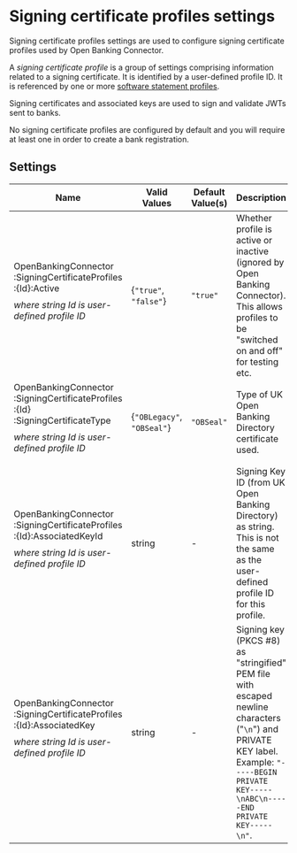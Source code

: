 # Signing certificate profiles settings

Signing certificate profiles settings are used to configure signing certificate profiles used by Open Banking Connector.

A *signing certificate profile* is a group of settings comprising information related to a signing certificate. It is identified by a user-defined profile ID. It is referenced by one or more [software statement profiles](./software-statement-profiles-settings.md).

Signing certificates and associated keys are used to sign and validate JWTs sent to banks.

No signing certificate profiles are configured by default and you will require at least one in order to create a bank registration.


## Settings

| Name                                                                                                                                                                           | Valid Values               | Default Value(s) | Description                                                                                                                                                                                                   |
|--------------------------------------------------------------------------------------------------------------------------------------------------------------------------------|----------------------------|------------------|---------------------------------------------------------------------------------------------------------------------------------------------------------------------------------------------------------------|
| OpenBankingConnector<wbr/>:SigningCertificateProfiles<wbr/>:{Id}<wbr/>:Active <p style="margin-top: 10px;"> *where string Id is user-defined profile ID*  </p>                 | {`"true"`, `"false"`}      | `"true"`         | Whether profile is active or inactive (ignored by Open Banking Connector). This allows profiles to be "switched on and off" for testing etc.                                                                  |
| OpenBankingConnector<wbr/>:SigningCertificateProfiles<wbr/>:{Id}<wbr/>:SigningCertificateType <p style="margin-top: 10px;"> *where string Id is user-defined profile ID*  </p> | {`"OBLegacy"`, `"OBSeal"`} | `"OBSeal"`       | Type of UK Open Banking Directory certificate used.                                                                                                                                                           |
| OpenBankingConnector<wbr/>:SigningCertificateProfiles<wbr/>:{Id}<wbr/>:AssociatedKeyId <p style="margin-top: 10px;"> *where string Id is user-defined profile ID*  </p>        | string                     | -                | Signing Key ID (from UK Open Banking Directory) as string. This is not the same as the user-defined profile ID for this profile.                                                                             |
| OpenBankingConnector<wbr/>:SigningCertificateProfiles<wbr/>:{Id}<wbr/>:AssociatedKey <p style="margin-top: 10px;"> *where string Id is user-defined profile ID*  </p>          | string                     | -                | Signing key (PKCS #8) as "stringified" PEM file with escaped newline characters ("`\n`") and PRIVATE KEY label.             Example: `"-----BEGIN PRIVATE KEY-----\nABC\n-----END PRIVATE KEY-----\n"`.       |
